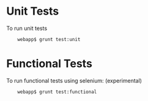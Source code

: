 
# Unit Tests

To run unit tests

        webapp$ grunt test:unit

# Functional Tests

To run functional tests using selenium: (experimental)

        webapp$ grunt test:functional
